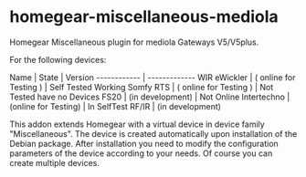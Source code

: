 # homegear-miscellaneous-mediola
Homegear Miscellaneous plugin for mediola Gateways V5/V5plus.

For the following devices:


Name | State | Version
------------ | -------------
WIR eWickler | ( online for Testing ) | Self Tested Working
Somfy RTS | ( online for Testing ) | Not Tested have no Devices
FS20 | (in development) |	Not Online
Intertechno | (online for Testing) | In SelfTest 
RF/IR | (in development)


This addon extends Homegear with a virtual device in device family "Miscellaneous". The device is created automatically upon installation of the Debian package. After installation you need to modify the configuration parameters of the device according to your needs. Of course you can create multiple devices.
 